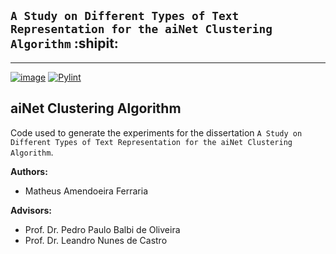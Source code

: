 ## `A Study on Different Types of Text Representation for the aiNet Clustering Algorithm` :shipit:
---

[![image](https://img.shields.io/badge/linting-pylint-yellowgreen)](https://github.com/matheusaf/aiNet)
[![Pylint](https://github.com/matheusaf/aiNet/actions/workflows/pylint.yml/badge.svg)](https://github.com/matheusaf/aiNet/actions/workflows/pylint.yml)


## aiNet Clustering Algorithm
Code used to generate the experiments for the dissertation `A Study on Different Types of Text Representation for the aiNet Clustering Algorithm`.

**Authors:**
* Matheus Amendoeira Ferraria

**Advisors:**
* Prof. Dr. Pedro Paulo Balbi de Oliveira
* Prof. Dr. Leandro Nunes de Castro
